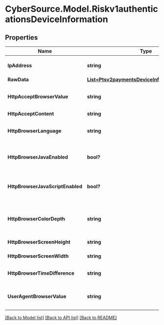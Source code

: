 # CyberSource.Model.Riskv1authenticationsDeviceInformation
## Properties

Name | Type | Description | Notes
------------ | ------------- | ------------- | -------------
**IpAddress** | **string** | IP address of the customer.  #### Used by **Authorization, Capture, and Credit** Optional field.  | [optional] 
**RawData** | [**List&lt;Ptsv2paymentsDeviceInformationRawData&gt;**](Ptsv2paymentsDeviceInformationRawData.md) |  | [optional] 
**HttpAcceptBrowserValue** | **string** | Value of the Accept header sent by the customer’s web browser. **Note** If the customer’s browser provides a value, you must include it in your request.  | [optional] 
**HttpAcceptContent** | **string** | The exact content of the HTTP accept header.  | [optional] 
**HttpBrowserLanguage** | **string** | Value represents the browser language as defined in IETF BCP47. Example:en-US, refer  https://en.wikipedia.org/wiki/IETF_language_tag for more details.  | [optional] 
**HttpBrowserJavaEnabled** | **bool?** | A Boolean value that represents the ability of the cardholder browser to execute Java. Value is returned from the navigator.javaEnabled property. Possible Values:True/False  | [optional] 
**HttpBrowserJavaScriptEnabled** | **bool?** | A Boolean value that represents the ability of the cardholder browser to execute JavaScript. Possible Values:True/False. **Note**: Merchants should be able to know the values from fingerprint details of cardholder&#39;s browser.  | [optional] 
**HttpBrowserColorDepth** | **string** | Value represents the bit depth of the color palette for displaying images, in bits per pixel. Example : 24, refer https://en.wikipedia.org/wiki/Color_depth for more details  | [optional] 
**HttpBrowserScreenHeight** | **string** | Total height of the Cardholder&#39;s scree in pixels, example: 864.  | [optional] 
**HttpBrowserScreenWidth** | **string** | Total width of the cardholder&#39;s screen in pixels. Example: 1536.  | [optional] 
**HttpBrowserTimeDifference** | **string** | Time difference between UTC time and the cardholder browser local time, in minutes, Example:300  | [optional] 
**UserAgentBrowserValue** | **string** | Value of the User-Agent header sent by the customer’s web browser. Note If the customer’s browser provides a value, you must include it in your request.  | [optional] 

[[Back to Model list]](../README.md#documentation-for-models) [[Back to API list]](../README.md#documentation-for-api-endpoints) [[Back to README]](../README.md)

